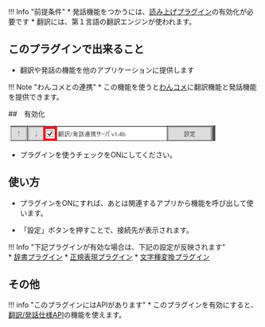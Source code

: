 !!! Info "前提条件"
    * 発話機能をつかうには、[読み上げプラグイン](plugin_playvoice.md)の有効化が必要です
    * 翻訳には、第１言語の翻訳エンジンが使われます。

## このプラグインで出来ること

* 翻訳や発話の機能を他のアプリケーションに提供します

!!! Note "わんコメとの連携"
    * この機能を使うと[わんコメ](https://onecomme.com/)に翻訳機能と発話機能を提供できます。

##　有効化

![ファイル](images/plugin_transSrv_p1.png)

* プラグインを使うチェックをONにしてください。

## 使い方

* プラグインをONにすれば、あとは関連するアプリから機能を呼び出して使います。

* 「設定」ボタンを押すことで、接続先が表示されます。

!!! Info "下記プラグインが有効な場合は、下記の設定が反映されます"    
    * [辞書プラグイン](plugin_dictionary.md)
    * [正規表現プラグイン](plugin_regexp.md)
    * [文字種変換プラグイン](plugin_)


## その他

!!! info "このプラグインにはAPIがあります"
    * このプラグインを有効にすると、[翻訳/発話仕様API](../tech/tech_api_plugin.md)の機能を使えます。

    